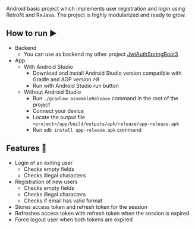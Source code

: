 Android basic project which implements user registration and login using Retrofit and RxJava. The project is highly modularized and ready to grow.

## How to run ▶️
* Backend
  * You can use as backend my other project [JwtAuthSpringBoot3](https://github.com/EderV/JwtAuthSpringBoot3)
* App 
  * With Android Studio
    * Download and install Android Studio version compatible with Gradle and AGP version >8
    * Run with Android Studio run button
  * Without Android Studio
    * Run `./gradlew assembleRelease` command in the root of the project
    * Connect your device
    * Locate the output file `<project>/app/build/outputs/apk/release/app-release.apk`
    * Run `adb install app-release.apk` command

## Features 🔬
* Login of an exiting user
  * Checks empty fields
  * Checks illegal characters
* Registration of new users
  * Checks empty fields
  * Checks illegal characters
  * Checks if email has valid format
* Stores access token and refresh token for the session
* Refreshes access token with refresh token when the session is expired
* Force logout user when both tokens are expired
